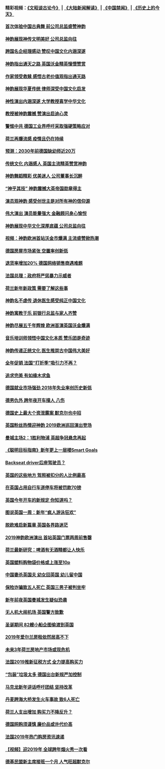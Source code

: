 #### 精彩视频：[《文昭谈古论今》](https://github.com/gfw-breaker/wenzhao/blob/master/README.md?t=01111530) | [《大陆新闻解读》](https://github.com/gfw-breaker/ntdtv-comedy/blob/master/README.md?t=01111530) | [《中国禁闻》](https://github.com/gfw-breaker/ntdtv-news/blob/master/README.md?t=01111530) | [《历史上的今天》](https://github.com/gfw-breaker/today-in-history/blob/master/README.md?t=01111530) 

#### [首次体验中国古典舞 前公司总监盛赞神韵](../pages/nsc974/n10967619.md?t=01111530) 

#### [神韵展现神传文明美好 公司总监向往](../pages/nsc974/n10967402.md?t=01111530) 

#### [跨国名企经理感动 赞叹中国文化内涵深遂](../pages/nsc974/n10967396.md?t=01111530) 

#### [神韵指出通天之路 英国沃金精英憧憬赞赏](../pages/nsc974/n10967254.md?t=01111530) 

#### [作家领受救赎 感悟古老价值观指出通天路](../pages/nsc974/n10967056.md?t=01111530) 

#### [神韵展现华夏传统 律师深受中国文化启发](../pages/nsc974/n10966824.md?t=01111530) 

#### [神性演出内涵深遂 大学教授喜学中华文化](../pages/nsc974/n10966804.md?t=01111530) 

#### [教授被神韵震撼 赞演出启迪心灵](../pages/nsc974/n10966792.md?t=01111530) 

#### [警惕中共 德国工业界呼吁采取强硬策略应对](../pages/nsc974/n10966701.md?t=01111530) 

#### [荷兰再爆流感 疫情且仍在持续](../pages/nsc974/n10965996.md?t=01111530) 

#### [预测：2030年前德国缺幼师近20万](../pages/nsc974/n10965934.md?t=01111530) 

#### [传统文化 内涵感人 英国主流精英赞赏神韵](../pages/nsc974/n10965374.md?t=01111530) 

#### [神韵舞蹈精彩 优美迷人 公司董事长沉醉](../pages/nsc974/n10965237.md?t=01111530) 

#### [“神乎其技” 神韵震撼大英帝国勋章得主](../pages/nsc974/n10964718.md?t=01111530) 

#### [演员观神韵 感受创世主是对所有神的信仰源](../pages/nsc974/n10964931.md?t=01111530) 

#### [伟大演出 演员能量强大 金融顾问身心愉悦](../pages/nsc974/n10964616.md?t=01111530) 

#### [神韵展现中华文化深厚底蕴 公司总监向往](../pages/nsc974/n10964581.md?t=01111530) 

#### [视频：神韵欧洲首站沃金市爆满 主流盛赞掀热潮](../pages/nsc974/n10964483.md?t=01111530) 

#### [德国房屋市场紧张 空置率创新低](../pages/nsc974/n10964397.md?t=01111530) 

#### [退货率增加20% 德国网络销售商遇难题](../pages/nsc974/n10964456.md?t=01111530) 

#### [法国总理：政府将严惩暴力示威者](../pages/nsc974/n10963993.md?t=01111530) 

#### [荷兰新年新政策 需要了解这些事](../pages/nsc974/n10963965.md?t=01111530) 

#### [神韵名不虚传 退休医生感受纯正中国文化](../pages/nsc974/n10962905.md?t=01111530) 

#### [神韵寓教于乐 前银行总监与家人齐赞](../pages/nsc974/n10962993.md?t=01111530) 

#### [神韵尽展五千年辉煌 欧洲首演英国沃金爆满](../pages/nsc974/n10962683.md?t=01111530) 

#### [音乐培训师领悟中国文化本质 赞乐团是奇迹](../pages/nsc974/n10962443.md?t=01111530) 

#### [神韵传递正统文化 医生推崇古中国伟大美好](../pages/nsc974/n10962397.md?t=01111530) 

#### [全年促销 法国“打折季”吸引力不再？](../pages/nsc974/n10961553.md?t=01111530) 

#### [追求完美 有如缘木求鱼](../pages/nsc974/n10962255.md?t=01111530) 

#### [德国就业市场强劲 2018年失业率创历史新低](../pages/nsc974/n10961491.md?t=01111530) 

#### [德男仇外 跨年夜开车撞人 八伤](../pages/nsc974/n10961367.md?t=01111530) 

#### [德国史上最大个资泄露案 默克尔也中招](../pages/nsc974/n10960100.md?t=01111530) 

#### [英国粉丝热情迎神韵 2019欧洲巡回演出登场](../pages/nsc974/n10958683.md?t=01111530) 

#### [曼城主场2：1胜利物浦 英超争冠悬念再起](../pages/nsc974/n10954843.md?t=01111530) 

#### [《聪明目标指南》新年更上一层楼Smart Goals](../pages/nsc974/n10954583.md?t=01111530) 

#### [Backseat driver后座驾驶员？](../pages/nsc974/n10954192.md?t=01111530) 

#### [英国的这些地方 驾照被扣分的人比例最高](../pages/nsc974/n10954152.md?t=01111530) 

#### [在英国占用自行车道停车将被罚款70镑](../pages/nsc974/n10954142.md?t=01111530) 

#### [英国今年开车的新规定 你知道吗？](../pages/nsc974/n10953267.md?t=01111530) 

#### [图说英国一周：新年“疯人游泳狂欢”](../pages/nsc974/n10953234.md?t=01111530) 

#### [脱欧难启新篇章 英国各界路迷茫](../pages/nsc974/n10951727.md?t=01111530) 

#### [2019神韵欧洲演出 首站英国门票两周前售罄](../pages/nsc974/n10951678.md?t=01111530) 

#### [荷兰最新研究：啤酒有无酒精都让人快乐](../pages/nsc974/n10950834.md?t=01111530) 

#### [英国塑料购物袋价格或上涨至10p](../pages/nsc974/n10951770.md?t=01111530) 

#### [中国妻杀英国夫 幼女回英国 幼儿留中国](../pages/nsc974/n10951754.md?t=01111530) 

#### [保险诈骗致五人死亡 英国三男子被判坐牢](../pages/nsc974/n10951747.md?t=01111530) 

#### [新年前夜英国曼城发生疑似恐袭](../pages/nsc974/n10951741.md?t=01111530) 

#### [无人机大闹机场 英国警方致歉](../pages/nsc974/n10951733.md?t=01111530) 

#### [圣诞期间 82艘小船企图偷渡到英国](../pages/nsc974/n10951711.md?t=01111530) 

#### [2019年爱尔兰房租依然居高不下](../pages/nsc974/n10950906.md?t=01111530) 

#### [未来3年荷兰房地产市场或现危机](../pages/nsc974/n10950888.md?t=01111530) 

#### [法国2019推新征税方式 全力提高购买力](../pages/nsc974/n10946987.md?t=01111530) 

#### [“包装”垃圾太多 德国出台新规严加控制](../pages/nsc974/n10948358.md?t=01111530) 

#### [马克龙新年讲话呼吁团结 坚持改革](../pages/nsc974/n10947012.md?t=01111530) 

#### [丹麦跨海大桥发生火车事故 致6人死亡](../pages/nsc974/n10948353.md?t=01111530) 

#### [荷兰人支出增加 购买力不降反升？](../pages/nsc974/n10948390.md?t=01111530) 

#### [德国网购须谨慎 廉价品或许代价高](../pages/nsc974/n10948233.md?t=01111530) 

#### [法国2019年热门购房资讯速递](../pages/nsc974/n10947033.md?t=01111530) 

#### [【视频】迎2019年 全球跨年烟火秀一次看](../pages/nsc974/n10946627.md?t=01111530) 

#### [德基民盟新主席接班一个月 人气旺超默克尔](../pages/nsc974/n10946634.md?t=01111530) 


